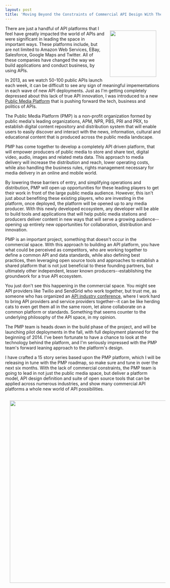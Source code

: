 ```yaml
---
layout: post
title: 'Moving Beyond the Constraints of Commercial API Design With The Public Media Platform'
---
```

<p><a title="Public Media Platform" href="http://publicmediaplatform.org/"><img style="padding: 15px;" src="https://s3.amazonaws.com/kinlane-productions/api-evangelist/public-media-platform/public-media-logo.jpeg" alt="" width="150" align="right" /></a></p>
<p>There are just a handful of API platforms that I feel have greatly impacted the world of APIs and were significant in leading the space in important ways. These platforms include, but are not limited to Amazon Web Services, EBay, Salesforce, Google Maps and Twitter. All of these companies have changed the way we build applications and conduct business, by using APIs.</p>
<p>In 2013, as we watch 50-100 public APIs launch each week, it can be difficult to see any sign of meaningful impementations in each wave of new API deployments. Just as I'm getting completely depressed about this lack of true API innovation, I was introduced to a new <a title="Public Media Platform" href="http://publicmediaplatform.org/">Public Media Platform</a> that is pushing forward the tech, business and politics of APIs.</p>
<p>The Public Media Platform (PMP) is a non-profit organization formed by public media's leading organizations, APM, NPR, PBS, PRI and PRX, to establish digital content repository and distribution system that will enable users to easily discover and interact with the news, information, cultural and educational content that is produced across the public media landscape.</p>
<p>PMP has come together to develop a completely API driven platform, that will empower producers of public media to store and share text, digital video, audio, images and related meta data. This approach to media delivery will increase the distribution and reach, lower operating costs, while also handling the business rules, rights management necessary for media delivery in an online and mobile world.</p>
<p>By lowering these barriers of entry, and simplifying operations and distribution, PMP will open up opportunities for these leading players to get their work in front of the large public media audience. However, this isn't just about benefiting these existing players, who are investing in the platform, once deployed, the platform will be opened up to any media producer. With this newly developed ecosystem, any developer will be able to build tools and applications that will help public media stations and producers deliver content in new ways that will serve a growing audience--opening up entirely new opportunities for collaboration, distribution and innovation.</p>
<p>PMP is an important project, something that doesn't occur in the commercial space. With this approach to building an API platform, you have what could be perceived as competitors, who are working together to define a common API and data standards, while also defining best practices, then leveraging open source tools and approaches to establish a shared platform that is not just beneficial to these founding partners, but ultimately other independent, lesser known producers--establishing the groundwork for a true API ecosystem.</p>
<p>You just don't see this happening in the commercial space. You might see API providers like Twilio and SendGrid who work together, but trust me, as someone who has organized an <a title="API industry conference" href="http://www.apistrategyconference.com/2013SF/index.php">API industry conference</a>, where I work hard to bring API providers and service providers together--it can be like herding cats to even get them all in the same room, let alone collaborate on a common platform or standards. Something that seems counter to the underlying philosophy of the API space, in my opinion.</p>
<p>The PMP team is heads down in the build phase of the project, and will be launching pilot deployments in the fall, with full deployment planned for the beginning of 2014. I've been fortunate to have a chance to look at the technology behind the platform, and I'm seriously impressed with the PMP team's forward leaning approach to the platform's design.</p>
<p>I have crafted a 15 story series based upon the PMP platform, which I will be releasing in tune with the PMP roadmap, so make sure and tune in over the next six months. With the lack of commercial constraints, the PMP team is going to lead in not just the public media space, but deliver a platform model, API design definition and suite of open source tools that can be applied across numerous industries, and show many commercial API platforms a whole new world of API possibilities.</p>
<p><a title="Public Media Platform" href="http://publicmediaplatform.org/"><img style="padding: 15px; display: block; margin-left: auto; margin-right: auto;" src="https://s3.amazonaws.com/kinlane-productions/api-evangelist/public-media-platform/public-media-platform.jpg" alt="" width="590" /></a></p>